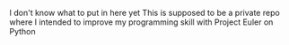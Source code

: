 I don't know what to put in here yet
This is supposed to be a private repo where I intended to improve my programming skill with Project Euler on Python
